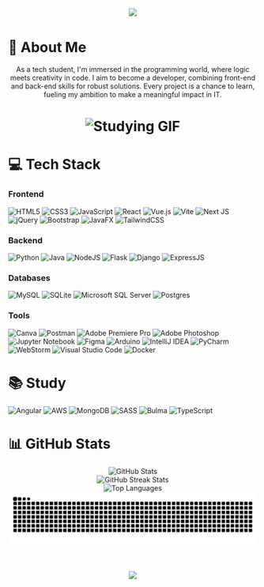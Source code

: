 <h1 align="center">
  <img src="https://readme-typing-svg.herokuapp.com/?font=Righteous&size=35&center=true&vCenter=true&width=500&height=70&duration=4000&lines=olá!+👋;+me+chamo+Felipe!+🫡;" />
</h1>

# 💫 About Me
<p align="center">
  As a tech student, I'm immersed in the programming world, where logic meets creativity in code. I aim to become a developer, combining front-end and back-end skills for robust solutions. Every project is a chance to learn, fueling my ambition to make a meaningful impact in IT.
</p>

<h1 align="center">
  <img alt="Studying GIF" height="150px" src="https://media1.tenor.com/m/qh5NLYdnpskAAAAC/homer-simpson-studying.gif">
</h1>


# 💻 Tech Stack

### Frontend
<div align="left">
  <img src="https://img.shields.io/badge/html5-%23E34F26.svg?style=for-the-badge&logo=html5&logoColor=white" alt="HTML5">
  <img src="https://img.shields.io/badge/css3-%231572B6.svg?style=for-the-badge&logo=css3&logoColor=white" alt="CSS3">
  <img src="https://img.shields.io/badge/javascript-%23323330.svg?style=for-the-badge&logo=javascript&logoColor=%23F7DF1E" alt="JavaScript">
  <img src="https://img.shields.io/badge/react-%2320232a.svg?style=for-the-badge&logo=react&logoColor=%2361DAFB" alt="React">
  <img src="https://img.shields.io/badge/vuejs-%2335495e.svg?style=for-the-badge&logo=vuedotjs&logoColor=%234FC08D" alt="Vue.js">
  <img src="https://img.shields.io/badge/vite-%23646CFF.svg?style=for-the-badge&logo=vite&logoColor=white" alt="Vite">
  <img src="https://img.shields.io/badge/Next-black?style=for-the-badge&logo=next.js&logoColor=white" alt="Next JS">
  <img src="https://img.shields.io/badge/jquery-%230769AD.svg?style=for-the-badge&logo=jquery&logoColor=white" alt="jQuery">
  <img src="https://img.shields.io/badge/bootstrap-%238511FA.svg?style=for-the-badge&logo=bootstrap&logoColor=white" alt="Bootstrap">
  <img src="https://img.shields.io/badge/javafx-%23FF0000.svg?style=for-the-badge&logo=javafx&logoColor=white" alt="JavaFX">
  <img src="https://img.shields.io/badge/tailwindcss-%2338B2AC.svg?style=for-the-badge&logo=tailwind-css&logoColor=white" alt="TailwindCSS">
</div>

### Backend
<div align="left">
  <img src="https://img.shields.io/badge/python-3670A0?style=for-the-badge&logo=python&logoColor=ffdd54" alt="Python">
  <img src="https://img.shields.io/badge/java-%23ED8B00.svg?style=for-the-badge&logo=openjdk&logoColor=white" alt="Java">
  <img src="https://img.shields.io/badge/node.js-6DA55F?style=for-the-badge&logo=node.js&logoColor=white" alt="NodeJS">
  <img src="https://img.shields.io/badge/flask-%23000.svg?style=for-the-badge&logo=flask&logoColor=white" alt="Flask">
  <img src="https://img.shields.io/badge/django-%23092E20.svg?style=for-the-badge&logo=django&logoColor=white" alt="Django">
  <img src="https://img.shields.io/badge/Express%20js-000000?style=for-the-badge&logo=express&logoColor=white" alt="ExpressJS">
</div>

### Databases
<div align="left">
  <img src="https://img.shields.io/badge/mysql-%2300000f.svg?style=for-the-badge&logo=mysql&logoColor=white" alt="MySQL">
  <img src="https://img.shields.io/badge/sqlite-%2307405e.svg?style=for-the-badge&logo=sqlite&logoColor=white" alt="SQLite">
  <img src="https://img.shields.io/badge/Microsoft%20SQL%20Server-CC2927?style=for-the-badge&logo=microsoft%20sql%20server&logoColor=white" alt="Microsoft SQL Server">
  <img src="https://img.shields.io/badge/postgres-%23316192.svg?style=for-the-badge&logo=postgresql&logoColor=white" alt="Postgres">
</div>

### Tools
<div align="left">
  <img src="https://img.shields.io/badge/Canva-%2300C4CC.svg?style=for-the-badge&logo=Canva&logoColor=white" alt="Canva">
  <img src="https://img.shields.io/badge/Postman-FF6C37?style=for-the-badge&logo=postman&logoColor=white" alt="Postman">
  <img src="https://img.shields.io/badge/Adobe%20Premiere%20Pro-9999FF.svg?style=for-the-badge&logo=Adobe%20Premiere%20Pro&logoColor=white" alt="Adobe Premiere Pro">
  <img src="https://img.shields.io/badge/adobe%20photoshop-%2331A8FF.svg?style=for-the-badge&logo=adobe%20photoshop&logoColor=white" alt="Adobe Photoshop">
  <img src="https://img.shields.io/badge/jupyter-%23FA0F00.svg?style=for-the-badge&logo=jupyter&logoColor=white" alt="Jupyter Notebook">
  <img src="https://img.shields.io/badge/Figma-F24E1E?style=for-the-badge&logo=figma&logoColor=white" alt="Figma">
  <img src="https://img.shields.io/badge/-Arduino-00979D?style=for-the-badge&logo=Arduino&logoColor=white" alt="Arduino">
  <img src="https://img.shields.io/badge/IntelliJIDEA-000000.svg?style=for-the-badge&logo=intellij-idea&logoColor=white" alt="IntelliJ IDEA">
  <img src="https://img.shields.io/badge/pycharm-143?style=for-the-badge&logo=pycharm&logoColor=black&color=black&labelColor=green" alt="PyCharm">
  <img src="https://img.shields.io/badge/webstorm-143?style=for-the-badge&logo=webstorm&logoColor=white&color=black" alt="WebStorm">
  <img src="https://img.shields.io/badge/Visual%20Studio%20Code-0078d7.svg?style=for-the-badge&logo=visual-studio-code&logoColor=white" alt="Visual Studio Code">
  <img src="https://img.shields.io/badge/docker-%230db7ed.svg?style=for-the-badge&logo=docker&logoColor=white" alt="Docker">
</div>

# 📚 Study
<p align="left">
  <img src="https://img.shields.io/badge/angular-%23DD0031.svg?style=for-the-badge&logo=angular&logoColor=white" alt="Angular">
  <img src="https://img.shields.io/badge/Amazon_AWS-%23232F3E.svg?style=for-the-badge&logo=amazon-aws&logoColor=white" alt="AWS">
  <img src="https://img.shields.io/badge/MongoDB-%2347A248.svg?style=for-the-badge&logo=mongodb&logoColor=white" alt="MongoDB">
  <img src="https://img.shields.io/badge/SASS-%23CC6699.svg?style=for-the-badge&logo=sass&logoColor=white" alt="SASS">
  <img src="https://img.shields.io/badge/Bulma-%2300D1B2.svg?style=for-the-badge&logo=bulma&logoColor=white" alt="Bulma">
  <img src="https://img.shields.io/badge/TypeScript-%23007ACC.svg?style=for-the-badge&logo=typescript&logoColor=white" alt="TypeScript">
</p>

# 📊 GitHub Stats
<div align="center">
  <img src="https://github-readme-stats.vercel.app/api?username=LipeLacross&theme=city_light&hide_border=true&include_all_commits=false&count_private=false" alt="GitHub Stats"><br/>
  <img src="https://github-readme-streak-stats.herokuapp.com/?user=LipeLacross&theme=city_light&hide_border=true" alt="GitHub Streak Stats"><br/>
  <img src="https://github-readme-stats.vercel.app/api/top-langs/?username=LipeLacross&theme=city_light&hide_border=true&include_all_commits=false&count_private=false&layout=compact&hide=jupyter%20notebook&show" alt="Top Languages">
</div>

<picture align="center">
  <source media="(prefers-color-scheme: dark)" srcset="https://raw.githubusercontent.com/LipeLacross/LipeLacross/output/github-contribution-grid-snake-dark.svg">
  <source media="(prefers-color-scheme: light)" srcset="https://raw.githubusercontent.com/LipeLacross/LipeLacross/output/github-contribution-grid-snake-dark.svg">
  <img align="center" alt="github contribution grid snake animation" src="https://raw.githubusercontent.com/LipeLacross/LipeLacross/output/github-contribution-grid-snake.svg">
</picture>

<h1 align="center">
  <img src="https://readme-typing-svg.herokuapp.com/?font=Righteous&size=35&center=true&vCenter=true&width=500&height=70&duration=4000&lines=obrigado+pela+atenção!;" />
</h1>
